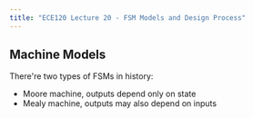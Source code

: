 ```yaml
---
title: "ECE120 Lecture 20 - FSM Models and Design Process"
---
```


## Machine Models
There're two types of FSMs in history:
- Moore machine, outputs depend only on state
- Mealy machine, outputs may also depend on inputs

## 